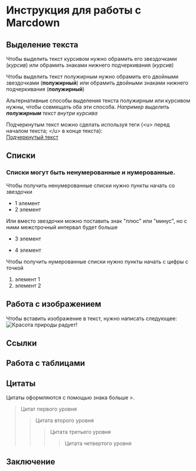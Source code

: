 # Инструкция для работы с Marcdown

## Выделение текста
Чтобы выделить текст курсивом нужно обрамить его звездочками (*курсив*) или обрамить знаками нижнего подчеркивания (_курсив_)

Чтобы выделить текст полужирным нужно обрамить его двойными звездочками (**полужирный**) или обрамить двойными знаками нижнего подчеркивания (__полужирный__)

Альтернативные способы выделения текста полужирным или курсивом нужны, чтобы совмещать оба эти способа. *Например выделить __полужирным__ текст внутри курсива*

Подчеркнутым текст можно сделать используя теги (\<u> перед началом текста; \</u> в конце текста):  
<u>Подчеркнутый текст</u>

## Списки
### Списки могут быть ненумерованные и нумерованные.

Чтобы получить ненумерованные списки нужно пункты начать со звездочки
* 1 элемент
* 2 элемент

Или вместо звездочки можно поставить знак "плюс" или "минус", но с ними межстрочный интервал будет больше
+ 3 элемент
- 4 элемент

Чтобы получить нумерованные списки нужно пункты начать с цифры с  точкой
1. элемент 1
2. элемент 2

## Работа с изображением
Чтобы вставить изображение в текст, нужно написать следующее:
![Красота природы радует!](veranda.jpg)

## Ссылки

## Работа с таблицами

## Цитаты
Цитаты оформляются с помощью знака больше >.  
> Цитат первого уровня
>> Цитата второго уровня
>>> Цитата третьего уровня
>>>> Цитата четвертого уровня



## Заключение
